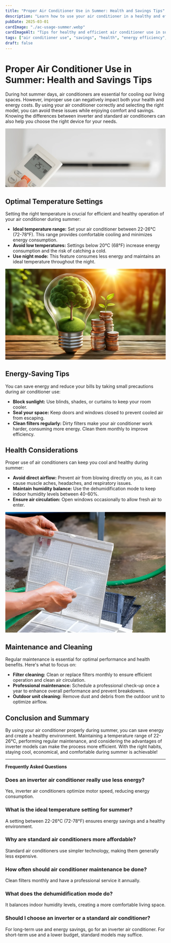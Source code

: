 ```yaml
---
title: "Proper Air Conditioner Use in Summer: Health and Savings Tips"
description: "Learn how to use your air conditioner in a healthy and efficient way during summer and understand the differences between inverter and standard air conditioners."
pubDate: 2025-03-01
cardImage: "./ac-usage-summer.webp"
cardImageAlt: "Tips for healthy and efficient air conditioner use in summer"
tags: ["air conditioner use", "savings", "health", "energy efficiency", "inverter AC"]
draft: false
---
```


# Proper Air Conditioner Use in Summer: Health and Savings Tips

During hot summer days, air conditioners are essential for cooling our living spaces. However, improper use can negatively impact both your health and energy costs. By using your air conditioner correctly and selecting the right model, you can avoid these issues while enjoying comfort and savings. Knowing the differences between inverter and standard air conditioners can also help you choose the right device for your needs.

![Optimal temperature settings for an air conditioner](./optimal-temperature.webp)

## Optimal Temperature Settings

Setting the right temperature is crucial for efficient and healthy operation of your air conditioner during summer:

- **Ideal temperature range:** Set your air conditioner between 22-26°C (72-78°F). This range provides comfortable cooling and minimizes energy consumption.
- **Avoid low temperatures:** Settings below 20°C (68°F) increase energy consumption and the risk of catching a cold.
- **Use night mode:** This feature consumes less energy and maintains an ideal temperature throughout the night.

![Using shades for energy savings](./energy-saving-tips.webp)

## Energy-Saving Tips

You can save energy and reduce your bills by taking small precautions during air conditioner use:

- **Block sunlight:** Use blinds, shades, or curtains to keep your room cooler.
- **Seal your space:** Keep doors and windows closed to prevent cooled air from escaping.
- **Clean filters regularly:** Dirty filters make your air conditioner work harder, consuming more energy. Clean them monthly to improve efficiency.

## Health Considerations

Proper use of air conditioners can keep you cool and healthy during summer:

- **Avoid direct airflow:** Prevent air from blowing directly on you, as it can cause muscle aches, headaches, and respiratory issues.
- **Maintain humidity balance:** Use the dehumidification mode to keep indoor humidity levels between 40-60%.
- **Ensure air circulation:** Open windows occasionally to allow fresh air to enter.

![Air conditioner filter cleaning](./ac-filter-cleaning.webp)

## Maintenance and Cleaning

Regular maintenance is essential for optimal performance and health benefits. Here's what to focus on:

- **Filter cleaning:** Clean or replace filters monthly to ensure efficient operation and clean air circulation.
- **Professional maintenance:** Schedule a professional check-up once a year to enhance overall performance and prevent breakdowns.
- **Outdoor unit cleaning:** Remove dust and debris from the outdoor unit to optimize airflow.

## Conclusion and Summary

By using your air conditioner properly during summer, you can save energy and create a healthy environment. Maintaining a temperature range of 22-26°C, performing regular maintenance, and considering the advantages of inverter models can make the process more efficient. With the right habits, staying cool, economical, and comfortable during summer is achievable!

---

**Frequently Asked Questions**

### Does an inverter air conditioner really use less energy?

Yes, inverter air conditioners optimize motor speed, reducing energy consumption.

### What is the ideal temperature setting for summer?

A setting between 22-26°C (72-78°F) ensures energy savings and a healthy environment.

### Why are standard air conditioners more affordable?

Standard air conditioners use simpler technology, making them generally less expensive.

### How often should air conditioner maintenance be done?

Clean filters monthly and have a professional service it annually.

### What does the dehumidification mode do?

It balances indoor humidity levels, creating a more comfortable living space.

### Should I choose an inverter or a standard air conditioner?

For long-term use and energy savings, go for an inverter air conditioner. For short-term use and a lower budget, standard models may suffice.
